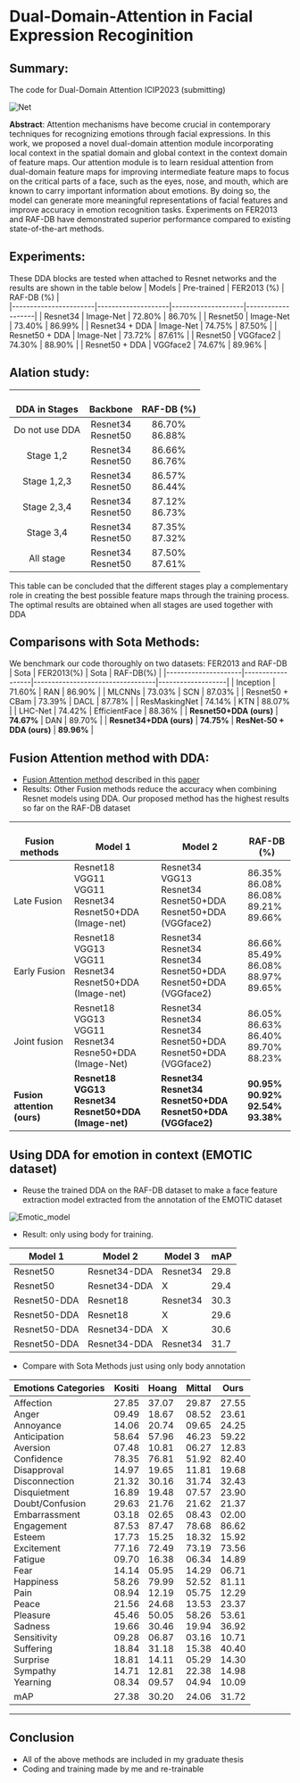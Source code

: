 
# Dual-Domain-Attention in Facial Expression Recoginition
## Summary:
The code for Dual-Domain Attention ICIP2023 (submitting)

![Net](https://github.com/Harly-1506/Dual-Domain-Attention/assets/86733695/08522388-9483-4f61-9f61-586a514261d1)

**Abstract**: Attention mechanisms have become crucial in contemporary techniques for recognizing emotions through facial expressions. In this work, we proposed a novel dual-domain attention module incorporating local context in the spatial domain and global context in the context domain of feature maps. Our attention module is to learn residual attention
from dual-domain feature maps for improving intermediate
feature maps to focus on the critical parts of a face, such as
the eyes, nose, and mouth, which are known to carry important information about emotions. By doing so, the model can
generate more meaningful representations of facial features
and improve accuracy in emotion recognition tasks. Experiments on FER2013 and RAF-DB have demonstrated superior
performance compared to existing state-of-the-art methods.

## Experiments:
These DDA blocks are tested when attached to Resnet networks and the results are shown in the table below
|     Models            |     Pre-trained    |     FER2013 (%)    |     RAF-DB (%)    |        
|-----------------------|--------------------|--------------------|-------------------|
|     Resnet34          |     Image-Net      |     72.80%         |     86.70%        |
|     Resnet50          |     Image-Net      |     73.40%         |     86.99%        |
|     Resnet34 + DDA    |     Image-Net      |     74.75%         |     87.50%        |
|     Resnet50 + DDA    |     Image-Net      |     73.72%         |     87.61%        |
|     Resnet50          |     VGGface2       |     74.30%         |     88.90%        |
|     Resnet50 + DDA    |     VGGface2       |     74.67%         |     89.96%        |

## Alation study:

|     <br>DDA in Stages    |         <br>Backbone        |      <br>RAF-DB (%)     |
|:------------------------:|:---------------------------:|:-----------------------:|
|     Do not use DDA   |    Resnet34<br>Resnet50 |    86.70%<br>86.88% |
|     Stage 1,2      |    Resnet34<br>Resnet50 |    86.66%<br>86.76% |
|     Stage 1,2,3     |   Resnet34<br>Resnet50 |    86.57%<br>86.44% |
|     Stage 2,3,4  |    Resnet34<br>Resnet50 |    87.12%<br>86.73% |
|     Stage 3,4      |    Resnet34<br>Resnet50 |  87.35%<br>87.32% |
|     All stage      |    Resnet34<br>Resnet50 |  87.50%<br>87.61% |

This table can be
concluded that the different stages play a complementary role
in creating the best possible feature maps through the training
process. The optimal results are obtained when all stages are
used together with DDA

## Comparisons with Sota Methods:
We benchmark our code thoroughly on two datasets: FER2013 and RAF-DB
| Sota                | FER2013(%)       | Sota                             | RAF-DB(%)         |
|---------------------|------------------|----------------------------------|-------------------|
| Inception           |    71.60%    | RAN                              |    86.90%     |
| MLCNNs              |    73.03%    | SCN                              |    87.03%     |
| Resnet50 + CBam     |    73.39%    | DACL                             |    87.78%     |
| ResMaskingNet       |    74.14%    | KTN                              |    88.07%     |
| LHC-Net             |    74.42%    | EfficientFace                    |    88.36%     |
| **Resnet50+DDA (ours)** |    **74.67%**    | DAN                              |    89.70%     |
| **Resnet34+DDA (ours)** |    **74.75%**    |   **ResNet-50 + DDA (ours)**    |    **89.96%**     |

## Fusion Attention method with DDA:
- [Fusion Attention method](https://1drv.ms/b/s!Avr_XL5_YnvQhTpXv7KfVXE1acnT?e=jRH9sS) described in this [paper](https://1drv.ms/b/s!Avr_XL5_YnvQhTpXv7KfVXE1acnT?e=jRH9sS)
- Results: Other Fusion methods reduce the accuracy when combining Resnet models using DDA. Our proposed method has the highest results so far on the RAF-DB dataset

|    <br>Fusion methods       |    <br>Model   1                                                                |    <br>Model   2                                                                      |    <br>RAF-DB   (%)                                          |
|-------------------------------------|---------------------------------------------------------------------------------|---------------------------------------------------------------------------------------|--------------------------------------------------------------|
|    <br>Late   Fusion                |    Resnet18   <br>VGG11<br>VGG11<br>Resnet34<br>Resnet50+DDA (Image-net) |    Resnet34<br>VGG13<br>Resnet34<br>Resnet50+DDA<br>Resnet50+DDA (VGGface2)    |    86.35%<br>86.08%<br>86.08%<br>89.21%<br>89.66%<br>    |
|    <br>Early   Fusion               | Resnet18<br>VGG13<br>VGG11<br>Resnet34<br>Resnet50+DDA (Image-net)           | Resnet34<br>Resnet34<br>Resnet34<br>Resnet50+DDA<br>Resnet50+DDA (VGGface2)        | 86.66%<br>85.49%<br>86.08%<br>88.97%<br>89.65%               |
|    <br>Joint   fusion               |    Resnet18   <br>VGG13<br>VGG11<br>Resnet34<br>Resne50+DDA (Image-Net)  |    Resnet34<br>Resnet34<br>Resnet34<br>Resnet50+DDA<br>Resnet50+DDA (VGGface2) |    86.05%<br>86.63%<br>86.40%<br>89.70%<br>88.23%        |
|    **<br>Fusion   attention (ours)**    |    **Resnet18   <br>VGG13<br>Resnet34<br>Resnet50+DDA (Image-net)**          |    **Resnet34   <br>Resnet34<br>Resnet50+DDA<br>Resnet50+DDA (VGGface2)**          |    **90.95%   <br>90.92%<br>92.54%<br>93.38%**           |

## Using DDA for emotion in context (EMOTIC dataset)
- Reuse the trained DDA on the RAF-DB dataset to make a face feature extraction model extracted from the annotation of the EMOTIC dataset

![Emotic_model](https://github.com/Harly-1506/Dual-Domain-Attention/assets/86733695/9a602c2e-2fd1-414e-9f06-1185c7919c5a)

- Result: only using body for training.

|     Model 1         |     Model 2         |     Model 3     |     mAP     |
|---------------------|---------------------|-----------------|-------------|
|     Resnet50        |     Resnet34-DDA    |     Resnet34    |     29.8    |
|     Resnet50        |     Resnet34-DDA    |     X           |     29.4    |
|     Resnet50-DDA    |     Resnet18        |     Resnet34    |     30.3    |
|     Resnet50-DDA    |     Resnet18        |     X           |     29.6    |
|     Resnet50-DDA    |     Resnet34-DDA    |     X           |     30.6    |
|     Resnet50-DDA    |     Resnet34-DDA    |     Resnet34    |     31.7    |

- Compare with Sota Methods just using only body annotation

| Emotions Categories                                                                                                                                                                                                                                                                                                                         | Kositi                                                                                                                                                                                                                                 | Hoang                                                                                                                                                                                                                                  | Mittal                                                                                                                                                                                                                                 | Ours                                                                                                                                                                                                                                   |
|---------------------------------------------------------------------------------------------------------------------------------------------------------------------------------------------------------------------------------------------------------------------------------------------------------------------------------------------|----------------------------------------------------------------------------------------------------------------------------------------------------------------------------------------------------------------------------------------|----------------------------------------------------------------------------------------------------------------------------------------------------------------------------------------------------------------------------------------|----------------------------------------------------------------------------------------------------------------------------------------------------------------------------------------------------------------------------------------|----------------------------------------------------------------------------------------------------------------------------------------------------------------------------------------------------------------------------------------|
| Affection<br>Anger<br>Annoyance<br>Anticipation<br>Aversion<br>Confidence<br>Disapproval<br>Disconnection<br>Disquietment<br>Doubt/Confusion<br>Embarrassment<br>Engagement<br>Esteem<br>Excitement<br>Fatigue<br>Fear<br>Happiness<br>Pain<br>Peace<br>Pleasure<br>Sadness<br>Sensitivity<br>Suffering<br>Surprise<br>Sympathy<br>Yearning | 27.85<br>09.49<br>14.06<br>58.64<br>07.48<br>78.35<br>14.97<br>21.32<br>16.89<br>29.63<br>03.18<br>87.53<br>17.73<br>77.16<br>09.70<br>14.14<br>58.26<br>08.94<br>21.56<br>45.46<br>19.66<br>09.28<br>18.84<br>18.81<br>14.71<br>08.34 | 37.07<br>18.67<br>20.74<br>57.96<br>10.81<br>76.81<br>19.65<br>30.16<br>19.48<br>21.76<br>02.65<br>87.47<br>15.25<br>72.49<br>16.38<br>05.95<br>79.99<br>12.19<br>24.68<br>50.05<br>30.46<br>06.87<br>31.18<br>14.11<br>12.81<br>09.57 | 29.87<br>08.52<br>09.65<br>46.23<br>06.27<br>51.92<br>11.81<br>31.74<br>07.57<br>21.62<br>08.43<br>78.68<br>18.32<br>73.19<br>06.34<br>14.29<br>52.52<br>05.75<br>13.53<br>58.26<br>19.94<br>03.16<br>15.38<br>05.29<br>22.38<br>04.94 | 27.55<br>23.61<br>24.25<br>59.22<br>12.83<br>82.40<br>19.68<br>32.43<br>23.90<br>21.37<br>02.00<br>86.62<br>15.92<br>73.56<br>14.89<br>06.71<br>81.11<br>12.29<br>23.37<br>53.61<br>36.92<br>10.71<br>40.40<br>14.30<br>14.98<br>10.09 |
| mAP                                                                                                                                                                                                                                                                                                                                         | 27.38                                                                                                                                                                                                                                  | 30.20                                                                                                                                                                                                                                  | 24.06                                                                                                                                                                                                                                  | 31.72                                                                                                                                                                                                                                  
______________________________________________________________________________
## Conclusion
- All of the above methods are included in my graduate thesis
- Coding and training made by me and re-trainable
